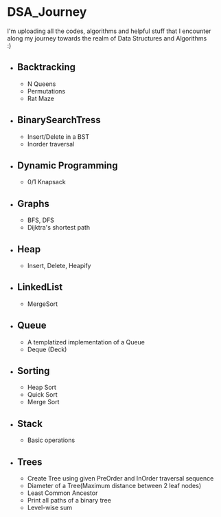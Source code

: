 # DSA_Journey
I'm uploading all the codes, algorithms and helpful stuff that I encounter along my journey towards the realm of Data Structures and Algorithms\
:)

* ## Backtracking
  - N Queens
  - Permutations
  - Rat Maze

* ## BinarySearchTress
  - Insert/Delete in a BST
  - Inorder traversal

* ## Dynamic Programming
  - 0/1 Knapsack

* ## Graphs
  - BFS, DFS
  - Dijktra's shortest path

* ## Heap
  - Insert, Delete, Heapify

* ## LinkedList
  - MergeSort

* ## Queue
  - A templatized implementation of a Queue
  - Deque (Deck)

* ## Sorting
  - Heap Sort
  - Quick Sort
  - Merge Sort

* ## Stack
  - Basic operations

* ## Trees
  - Create Tree using given PreOrder and InOrder traversal sequence
  - Diameter of a Tree(Maximum distance between 2 leaf nodes)
  - Least Common Ancestor
  - Print all paths of a binary tree
  - Level-wise sum